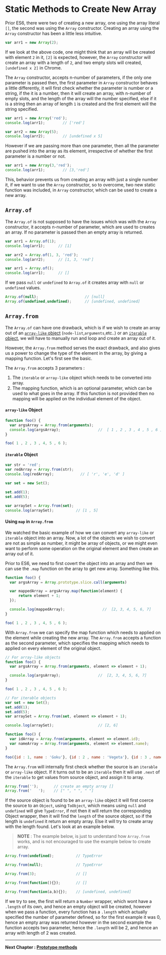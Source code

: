 # Static Methods to Create New Array

Prior ES6, there were two of creating a new array, one using the array literal `[]`, the second was using the `Array` constructor. Creating an array using the `Array` constructor has been a little less intuitive.

````javascript
var arr1 = new Array(2);
````

If we look at the above code, one might think that an array will be created with element `2` in it, `[2]` is expected, however, the `Array` constructor will create an array with a length of `2`, and two empty slots will created, `[undefined x 2]` in Chrome.

The `Array` constructor, accepts n-number of parameters, if the only one parameter is passed then, the first parameter in `Array` constructor behaves a little differently, it will first check whether the parameter is number or a string, if the  it is a number, then it will create an array, with n-number of empty slots, and the length of the array will the number specified, else if it is a string then an array of length `1` is created and the first element will the string specified.

````javascript
var arr1 = new Array('red');
console.log(arr1);        // ['red']

var arr2 = new Array(5);
console.log(arr2);        // [undefined x 5]
````

However if we are passing more than one parameter, then all the parameter are pushed into the array as its element, irrespective of whether the first parameter is a number or not.

````javascript
var arr1 = new Array(3,'red');
console.log(arr1);        // [3,'red']
````

This, behavior prevents us from creating an array with just a single number it, if we want to use the `Array` constructor, so to overcome, two new static function was included, in `Array` constructor, which can be used to create a new array.

## `Array.of`

The `Array.of` is not supposed to have the issues which was with the `Array` constructor, it accepts n-number of parameter, which are used to creates an array. If no parameter is passed then an empty array is returned.

````javascript
var arr1 = Array.of(1);
console.log(arr1);      // [1]

var arr2 = Array.of(1, 3, 'red');
console.log(arr2);      // [1, 3, 'red']

var arr1 = Array.of();
console.log(arr1);      // []
````

If we pass `null` or `undefined` to `Array.of` it creates array with `null` or `undefined` values.

````javascript
Array.of(null);                     // [null]
Array.of(undefined,undefined);      // [undefined, undefined]
````

## `Array.from`

The `Array.of` can have one drawback, which is if we wish to create an array out of an [`array-like` object](http://www.2ality.com/2013/05/quirk-array-like-objects.html) (`node-list`,`arguments`,etc..) or an [`iterable` object](https://developer.mozilla.org/en-US/docs/Web/JavaScript/Reference/Iteration_protocols#Builtin_iterables), we will have to manually run and loop and create an array out of it.

However, the `Array.from` method serves the exact drawback, and also gives us a power to change the type of the element in the array, by giving a mapping function. Let's first see the basic.

The `Array.from` accepts 3 parameters :
1. The `iterable` or `array-like` object which needs to be converted into array.
2. The mapping function, which is an optional parameter, which can be used to what goes in the array. If this function is not provided then no mapping will be applied on the individual element of the object.


#### `array-like` Object
````javascript
function foo() {
  var argsArray = Array.from(arguments);
  console.log(argsArray);                 //  [ 1 , 2 , 3 , 4 , 5 , 6 ]
}

foo( 1 , 2 , 3 , 4, 5 , 6 );
````

#### `iterable` Object

````javascript
var str = 'red';
var redArray = Array.from(str);
console.log(redArray);            // [ 'r', 'e', 'd' ]

var set = new Set();

set.add(1);
set.add(5);

var arraySet = Array.from(set);
console.log(arraySet);          // [1 , 5]
````

#### Using `map` in `Array.from`

We watched the basic example of how we can convert any `array-like` or `iterable` object into an array. Now, a lot of the objects we wish to convert are not as simple as number, it might be array of objects, or we might even want to perform some operation on the original element and then create an array out of it.

Prior to ES6, we need to first covert the object into an array and then we can use the `.map` function on the array to get new array. Something like this.

````javascript
function foo() {
  var argsArray = Array.prototype.slice.call(arguments)

  var mappedArray = argsArray.map(function(element) {
      return element + 1;
  });

  console.log(mappedArray);                 //  [2, 3, 4, 5, 6, 7]
}

foo( 1 , 2 , 3 , 4, 5 , 6 );
````

With `Array.from` we can specify the map function which needs to applied on the element while creating the new array. The `Array.from` accepts a function as the second parameter, which specifies the mapping which needs to applied on every element of the original object.

````javascript
// For array-like objects
function foo() {
  var argsArray = Array.from(arguments, element => element + 1);

  console.log(argsArray);                 //  [2, 3, 4, 5, 6, 7]
}

foo( 1 , 2 , 3 , 4, 5 , 6 );

// For iterable objects
var set = new Set();
set.add(1);
set.add(5);
var arraySet = Array.from(set, element => element + 1);

console.log(arraySet);                    // [2, 6]
````

````javascript
function foo() {
  var idArray = Array.from(arguments, element => element.id);           // [1, 2, 3]
  var nameArray = Array.from(arguments, element => element.name);       // ['Goku', 'Vegeta', 'Picolo']
}

foo({id : 1, name : 'Goku'}, {id : 2 , name : 'Vegeta'}, {id : 3 , name : 'Picolo'});
````

The `Array.from` will internally first check whether the source is an `iterable` or `array-like` object. If it turns out to be an `iterable` then it will use `.next` of the `iterable` to get values from source object, and assign it to array.

````javascript
Array.from('');       // create an empty array []
Array.from('   ');    // [" ", " ", " "]
````

If the source object is found to be an `array-like` object it will first coerce the source to an `Object`, using `ToObject`, which means using `null` and `undefined` will give `TypeError`, if not then it will return the corresponding Object wrapper, then it will find the `length` of the source object, so if the length is `undefined` it return an empty array. Else it will try to create array with the length found. Let's look at an example below.

> __NOTE__ : The example below, is just to understand how `Array.from` works, and is not encouraged to use the example below to create array.

````javascript
Array.from(undefined);          // TypeError

Array.from(null);               // TypeError

Array.from(3);                  // []

Array.from(function(){});       // []

Array.from(function(a,b){});    // [undefined, undefined]
````

If we try to see, the first will return a `Number` wrapper, which wont have a `.length` of its own, and hence an empty object will be created, however when we pass a function, every function has a `.length` which actually specified the number of parameter defined, so for the first example it was 0, hence an empty array was returned however in the second example the function accepts two parameter, hence the `.length` will be 2, and hence an array with length of 2 was created.

****

**Next Chapter : [Prototype methods](https://github.com/anirudh-modi/JS-essentials/blob/master/ES2015/Arrays/prototyope.md)**
